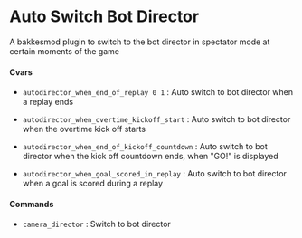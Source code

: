 # Auto Switch Bot Director

A bakkesmod plugin to switch to the bot director in spectator mode at certain moments of the game

#### Cvars

- `autodirector_when_end_of_replay 0 1` : Auto switch to bot director when a replay ends

- `autodirector_when_overtime_kickoff_start` : Auto switch to bot director when the overtime kick off starts

- `autodirector_when_end_of_kickoff_countdown` : Auto switch to bot director when the kick off countdown ends, when "GO!" is displayed

- `autodirector_when_goal_scored_in_replay` : Auto switch to bot director when a goal is scored during a replay

#### Commands

- `camera_director` : Switch to bot director